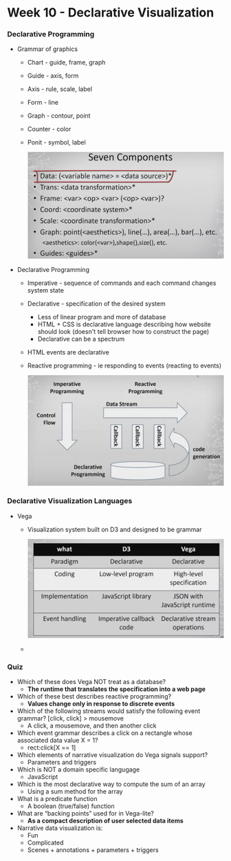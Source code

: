 # Week 10 - Declarative Visualization

### Declarative Programming

- Grammar of graphics
    - Chart - guide, frame, graph
    - Guide - axis, form
    - Axis - rule, scale, label
    - Form - line
    - Graph - contour, point
    - Counter - color
    - Ponit - symbol, label
        
        ![Screenshot 2023-07-04 at 9.14.00 AM.png](Week%2010%20-%20Declarative%20Visualization%20ca130378a2a04aa49ab6398773902de6/Screenshot_2023-07-04_at_9.14.00_AM.png)
        
- Declarative Programming
    - Imperative - sequence of commands and each command changes system state
    - Declarative - specification of the desired system
        - Less of linear program and more of database
        - HTML + CSS is declarative language describing how website should look (doesn't tell browser how to construct the page)
        - Declarative can be a spectrum
    - HTML events are declarative
    - Reactive programming - ie responding to events (reacting to events)
        
        ![Screenshot 2023-07-04 at 9.18.35 AM.png](Week%2010%20-%20Declarative%20Visualization%20ca130378a2a04aa49ab6398773902de6/Screenshot_2023-07-04_at_9.18.35_AM.png)
        

### Declarative Visualization Languages

- Vega
    - Visualization system built on D3 and designed to be grammar
        
        ![Screenshot 2023-07-04 at 9.20.16 AM.png](Week%2010%20-%20Declarative%20Visualization%20ca130378a2a04aa49ab6398773902de6/Screenshot_2023-07-04_at_9.20.16_AM.png)
        
    - 

### Quiz

- Which of these does Vega NOT treat as a database?
    - **The runtime that translates the specification into a web page**
- Which of these best describes reactive programming?
    - **Values change only in response to discrete events**
- Which of the following streams would satisfy the following event grammar? [click, click] > mousemove
    - A click, a mousemove, and then another click
- Which event grammar describes a click on a rectangle whose associated data value X = 1?
    - rect:click[X == 1]
- Which elements of narrative visualization do Vega signals support?
    - Parameters and triggers
- Which is NOT a domain specific langugage
    - JavaScript
- Which is the most declarative way to compute the sum of an array
    - Using a sum method for the array
- What is a predicate function
    - A boolean (true/false) function
- What are “backing points” used for in Vega-lite?
    - **As a compact description of user selected data items**
- Narrative data visualization is:
    - Fun
    - Complicated
    - Scenes + annotations + parameters + triggers